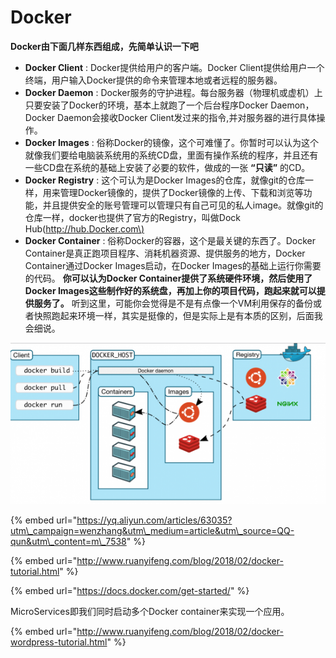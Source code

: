 # Docker

**Docker由下面几样东西组成，先简单认识一下吧**

* **Docker Client** : Docker提供给用户的客户端。Docker Client提供给用户一个终端，用户输入Docker提供的命令来管理本地或者远程的服务器。
* **Docker Daemon** : Docker服务的守护进程。每台服务器（物理机或虚机）上只要安装了Docker的环境，基本上就跑了一个后台程序Docker Daemon，Docker Daemon会接收Docker Client发过来的指令,并对服务器的进行具体操作。
* **Docker Images** : 俗称Docker的镜像，这个可难懂了。你暂时可以认为这个就像我们要给电脑装系统用的系统CD盘，里面有操作系统的程序，并且还有一些CD盘在系统的基础上安装了必要的软件，做成的一张 **“只读”** 的CD。
* **Docker Registry** : 这个可认为是Docker Images的仓库，就像git的仓库一样，用来管理Docker镜像的，提供了Docker镜像的上传、下载和浏览等功能，并且提供安全的账号管理可以管理只有自己可见的私人image。就像git的仓库一样，docker也提供了官方的Registry，叫做Dock Hub\([http://hub.Docker.com\)](https://yq.aliyun.com/articles/63035?utm_campaign=wenzhang&utm_medium=article&utm_source=QQ-qun&utm_content=m_7538)
* **Docker Container** : 俗称Docker的容器，这个是最关键的东西了。Docker Container是真正跑项目程序、消耗机器资源、提供服务的地方，Docker Container通过Docker Images启动，在Docker Images的基础上运行你需要的代码。 **你可以认为Docker Container提供了系统硬件环境，然后使用了Docker Images这些制作好的系统盘，再加上你的项目代码，跑起来就可以提供服务了。** 听到这里，可能你会觉得是不是有点像一个VM利用保存的备份或者快照跑起来环境一样，其实是挺像的，但是实际上是有本质的区别，后面我会细说。

![](../../.gitbook/assets/image%20%2819%29.png)



{% embed url="https://yq.aliyun.com/articles/63035?utm\_campaign=wenzhang&utm\_medium=article&utm\_source=QQ-qun&utm\_content=m\_7538" %}

{% embed url="http://www.ruanyifeng.com/blog/2018/02/docker-tutorial.html" %}

{% embed url="https://docs.docker.com/get-started/" %}

MicroServices即我们同时启动多个Docker container来实现一个应用。

{% embed url="http://www.ruanyifeng.com/blog/2018/02/docker-wordpress-tutorial.html" %}

